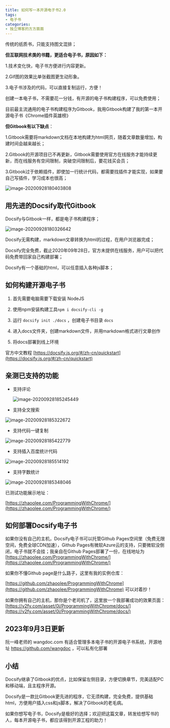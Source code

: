 ```yaml
---
title: 如何写一本开源电子书2.0
tags:
- 电子书
categories:
- 独立博客的方方面面
---
```



传统的纸质书，只能支持图文混排；

**但互联网技术类的书籍，更适合电子书，原因如下：**

1.技术变化快，电子书方便进行内容更新。

2.Gif图的效果比单张截图更生动形象。

3.电子书涉及的代码，可以直接复制运行，方便！


创建一本电子书，不需要花一分钱，有开源的电子书构建程序，可以免费使用；

目前最主流通用的电子书构建程序为Gitbook，我用Gitbook构建了我的第一本开源电子书《Chrome插件英雄榜》

**但Gitbook有以下缺点**：


1.Gitbook需要将markdown文档在本地构建为html网页，随着文章数量增加，构建时间会越来越长；

2.Gitbook的开源项目已不再更新，Gitbook需要使用官方在线服务才能持续更新，而在线服务有空间限制，突破空间限制后，要花钱买会员；

3.Gitbook过于依赖插件，即使加一行统计代码，都需要找插件才能实现，如果要自己写插件，学习成本也很高；

![image-20200928180403808](https://cdn.fangyuanxiaozhan.com/assets/1694223612595WR0yEs2j.png)



## 用先进的Docsify取代Gitbook

Docsify与Gitbook一样，都是电子书构建程序；

![image-20200928180326642](https://cdn.fangyuanxiaozhan.com/assets/1694223615075EhbXyrtD.png)

Docsify无需构建，markdown文章转换为html的过程，在用户浏览器完成；

Docsify完全免费，截止2020年09年28日，官方未提供在线服务，用户可以把代码免费带回家自己构建部署；

Docsify有一个基础的html，可以任意插入各种js脚本；


## 如何构建开源电子书

1. 首先需要电脑需要下载安装 NodeJS

2. 使用npm安装构建工具`npm i docsify-cli -g`

3. 运行 `docsify init ./docs` ，创建电子书目录 `docs`

4. 进入docs文件夹，创建markdown文件，并用markdown格式进行文章创作

5. 将docs部署到线上环境

官方中文教程 [https://docsify.js.org/#/zh-cn/quickstart](https://docsify.js.org/#/zh-cn/quickstart)



## 亲测已支持的功能

- 支持评论

  ![image-20200928185245449](https://cdn.fangyuanxiaozhan.com/assets/1694223617154kzS5pZws.png)

- 支持全文搜索



![image-20200928185322672](https://cdn.fangyuanxiaozhan.com/assets/1694223619349HGjDWWzW.png)



- 支持代码一键复制



![image-20200928185422779](https://cdn.fangyuanxiaozhan.com/assets/1694223621017sbKRJsZf.png)



- 支持插入百度统计代码



![image-20200928185514192](https://cdn.fangyuanxiaozhan.com/assets/1694223624054F6yzyzsT.png)



- 支持字数统计

![image-20200928185348046](https://cdn.fangyuanxiaozhan.com/assets/1694223625635G4yRB5YY.png)



已测试功能展示地址：

[https://zhaoolee.com/ProgrammingWithChrome/](https://zhaoolee.com/ProgrammingWithChrome/)






## 如何部署Docsify电子书

如果你没有自己的主机，Docsify电子书可以托管Github Pages空间里（免费无限空间，免费全球CDN加速），Github Pages有微软Azure云的支持，只要微软没倒闭，电子书就不会挂；我亲自在Github Pages部署了一份，在线地址为 [https://zhaoolee.com/ProgrammingWithChrome/](https://zhaoolee.com/ProgrammingWithChrome/)



如果你不懂Github page是什么路子，这里有我的实例仓库：

[https://github.com/zhaoolee/ProgrammingWithChrome](https://github.com/zhaoolee/ProgrammingWithChrome)    可以对着抄！



如果你拥有自己的主机，那你是个老司机了，这里放一个我部署成功的效果页面：[https://v2fy.com/asset/0i/ProgrammingWithChrome/docs/](https://v2fy.com/asset/0i/ProgrammingWithChrome/docs/)



## 2023年9月3日更新


阮一峰老师的 wangdoc.com 有适合管理多本电子书的开源电子书系统，开源地址 https://github.com/wangdoc ，可以私有化部署


## 小结

Docsify继承了Gitbook的优点，比如保留左侧目录，方便切换章节，完美适配PC和移动端，且主程序开源。

Docsify是一款比Gitbook更先进的程序，它无须构建，完全免费，提供基础html，方便用户插入css和js脚本，解决了Gitbook的老毛病。

如果你想写电子书，Docsify是极好的选择；欢迎把这篇文章，转发给想写书的人，每本开源电子书，都应该得到开源工程的助力！